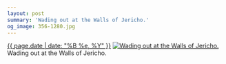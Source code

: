 ```yaml
---
layout: post
summary: 'Wading out at the Walls of Jericho.'
og_image: 356-1280.jpg
---
```


<p>
  <time><a href="/356">{{ page.date | date: "%B %e, %Y" }}</a></time>
  <a href="/356"><img src="{{ site.assets_url }}/356-640.jpg" srcset="{{ site.assets_url }}/356-1280.jpg 1280w, {{ site.assets_url }}/356-960.jpg 960w, {{ site.assets_url }}/356-640.jpg 640w, {{ site.assets_url }}/356-320.jpg 320w" sizes="(min-width: 700px) 50vw, calc(100vw - 2rem)" alt="Wading out at the Walls of Jericho." /></a>
  <span>Wading out at the Walls of Jericho.</span>
</p>
